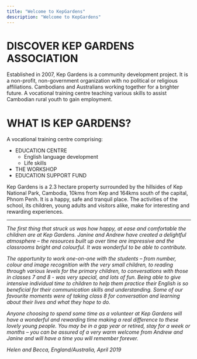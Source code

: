 ```yaml
---
title: "Welcome to KepGardens"
description: "Welcome to KepGardens"
---
```


# DISCOVER KEP GARDENS ASSOCIATION

Established in 2007, Kep Gardens is a community development project. It is
a non-profit, non-government organization with no
political or religious affiliations.
Cambodians and Australians working together for a
brighter future. A vocational training centre teaching
various skills to assist Cambodian rural youth to gain
employment.

# WHAT IS KEP GARDENS?
A vocational training centre comprising:
- EDUCATION CENTRE
    - English language development
    - Life skills
- THE WORKSHOP
- EDUCATION SUPPORT FUND

Kep Gardens is a 2.3 hectare property surrounded by
the hillsides of Kep National Park, Cambodia, 10kms
from Kep and 164kms south of the capital, Phnom
Penh. It is a happy, safe and tranquil place. The
activities of the school, its children, young adults and
visitors alike, make for interesting and rewarding
experiences.

---

*The first thing that struck us was how happy, at
ease and comfortable the children are at Kep
Gardens. Janine and Andrew have created a
delightful atmosphere – the resources built up
over time are impressive and the classrooms
bright and colourful. It was wonderful to be able
to contribute.*

*The opportunity to work one-on-one with the
students – from number, colour and image
recognition with the very small children, to
reading through various levels for the primary
children, to conversations with those in classes
7 and 8 - was very special, and lots of fun.
Being able to give intensive individual time to
children to help them practice their English is so
beneficial for their communication skills and
understanding. Some of our favourite moments
were of taking class 8 for conversation and
learning about their lives and what they hope to
do.*

*Anyone choosing to spend some time as a
volunteer at Kep Gardens will have a wonderful
and rewarding time making a real difference to
these lovely young people. You may be in a
gap year or retired, stay for a week or months –
you can be assured of a very warm welcome
from Andrew and Janine and will have a time
you will remember forever.*

*Helen and Becca, England/Australia, April 2019*